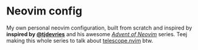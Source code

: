 # Neovim config 

My own personal neovim configuration, built from scratch and inspired by **inspired by [@tjdevries](https://github.com/tjdevries)** and his awesome [*Advent of Neovim*](https://www.youtube.com/playlist?list=PLm323Lc7iSW_wuxqmKx_xxNtJC_hJbQ7R) series.
Teej making this whole series to talk about [telescope.nvim](https://github.com/nvim-telescope/telescope.nvim) btw. 
